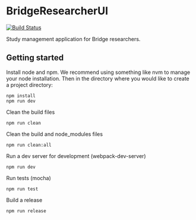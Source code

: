 # BridgeResearcherUI

[![Build Status](https://travis-ci.org/Sage-Bionetworks/BridgeResearcherUI.svg?branch=develop)](https://travis-ci.org/Sage-Bionetworks/BridgeResearcherUI)

Study management application for Bridge researchers.

## Getting started

Install node and npm. We recommend using something like nvm to manage your node installation. Then in the directory where you would like to create a project directory: 

    npm install
    npm run dev

Clean the build files

    npm run clean

Clean the build and node_modules files

    npm run clean:all

Run a dev server for development (webpack-dev-server)

    npm run dev

Run tests (mocha)

    npm run test

Build a release

    npm run release
